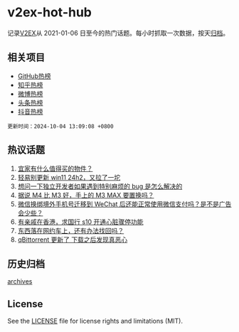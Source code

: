 # v2ex-hot-hub

 记录[V2EX](https://www.v2ex.com/)从 2021-01-06 日至今的热门话题。每小时抓取一次数据，按天[归档](archives)。
 
 ## 相关项目

- [GitHub热榜](https://github.com/snaildev/github-hot-hub)
- [知乎热榜](https://github.com/snaildev/zhihu-hot-hub)
- [微博热榜](https://github.com/snaildev/weibo-hot-hub)
- [头条热榜](https://github.com/snaildev/toutiao-hot-hub)
- [抖音热榜](https://github.com/snaildev/douyin-hot-hub)


 `更新时间：2024-10-04 13:09:08 +0800`

## 热议话题

1. [宜家有什么值得买的物件？](https://www.v2ex.com/t/1077521)
1. [轻易别更新 win11 24h2，又拉了一坨](https://www.v2ex.com/t/1077530)
1. [想问一下独立开发者如果遇到特别麻烦的 bug 是怎么解决的](https://www.v2ex.com/t/1077499)
1. [据说 M4 比 M3 好，手上的 M3 MAX 要置换吗？](https://www.v2ex.com/t/1077557)
1. [微信换绑境外手机号迁移到 WeChat 后还能正常使用微信支付吗？是不是广告会少些？](https://www.v2ex.com/t/1077517)
1. [有亲戚在香港，求国行 s10 开通心脏骤停功能](https://www.v2ex.com/t/1077519)
1. [东西落在网约车上，还有办法找回吗？](https://www.v2ex.com/t/1077533)
1. [qBittorrent 更新了 下载之后发现真恶心](https://www.v2ex.com/t/1077632)

## 历史归档

[archives](archives)

## License

See the [LICENSE](LICENSE) file for license rights and limitations (MIT).
